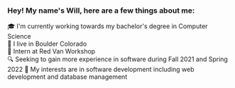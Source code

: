 ### Hey! My name's Will, here are a few things about me:

:mortar_board: I'm currently working towards my bachelor's degree in Computer Science  
:round_pushpin:   I live in Boulder Colorado  
:briefcase: Intern at Red Van Workshop  
:mag: Seeking to gain more experience in software during Fall 2021 and Spring 2022
:dart: My interests are in software development including web development and database management
